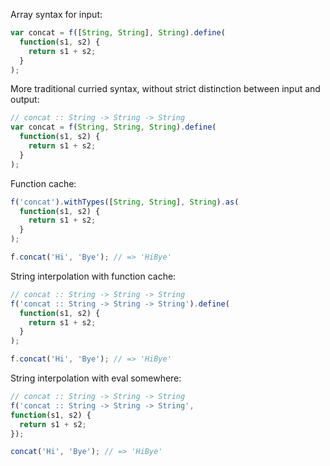 
Array syntax for input:

```js
var concat = f([String, String], String).define(
  function(s1, s2) {
    return s1 + s2;
  }
);
```

More traditional curried syntax, without strict distinction between input and output:

```js
// concat :: String -> String -> String
var concat = f(String, String, String).define(
  function(s1, s2) {
    return s1 + s2;
  }
);
```

Function cache:

```js
f('concat').withTypes([String, String], String).as(
  function(s1, s2) {
    return s1 + s2;
  }
);

f.concat('Hi', 'Bye'); // => 'HiBye'
```

String interpolation with function cache:

```js
// concat :: String -> String -> String
f('concat :: String -> String -> String').define(
  function(s1, s2) {
    return s1 + s2;
  }
);

f.concat('Hi', 'Bye'); // => 'HiBye'
```

String interpolation with eval somewhere:

```js
// concat :: String -> String -> String
f('concat :: String -> String -> String',
function(s1, s2) {
  return s1 + s2;
});

concat('Hi', 'Bye'); // => 'HiBye'
```
